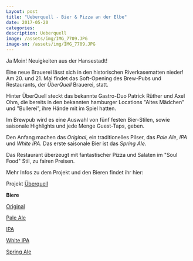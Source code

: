 ```yaml
---
Layout: post
title: "Ueberquell - Bier & Pizza an der Elbe"
date: 2017-05-20
categories:
description: Ueberquell
image: /assets/img/IMG_7709.JPG
image-sm: /assets/img/IMG_7709.JPG
---
```

Ja Moin! Neuigkeiten aus der Hansestadt! 

Eine neue Brauerei lässt sich in den historischen Riverkasematten nieder! Am 20. und 21. Mai findet das Soft-Opening des Brew-Pubs und Restaurants, der *ÜberQuell* Brauerei, statt. 

Hinter ÜberQuell steckt das bekannte Gastro-Duo Patrick Rüther und Axel Ohm, die bereits in den bekannten hamburger Locations "Altes Mädchen" und "Bullerei", ihre Hände mit im Spiel hatten.

Im Brewpub wird es eine Auswahl von fünf festen Bier-Stilen, sowie saisonale Highlights und jede Menge Guest-Taps, geben.

Den Anfang machen das *Original*, ein traditionelles Pilser, das *Pale Ale*, *IPA* und *White IPA*. Das erste saisonale Bier ist das *Spring Ale*.

Das Restaurant überzeugt mit fantastischer Pizza und Salaten im "Soul Food" Stil, zu fairen Preisen.

Mehr Infos zu dem Projekt und den Bieren findet ihr hier:

Projekt [Überquell](http://www.ueberquell.com/)

**Biere**

[Original](https://untappd.com/b/uberquell-original/2099474)

[Pale Ale](https://untappd.com/b/uberquell-pale-ale/2100618)

[IPA](https://untappd.com/b/uberquell-ipa/2099508)

[White IPA](https://untappd.com/b/uberquell-white-ipa/2099511)

[Spring Ale](https://untappd.com/b/uberquell-spring-ale/2099478)
